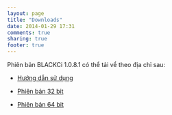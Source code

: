 ```yaml
---
layout: page
title: "Downloads"
date: 2014-01-29 17:31
comments: true
sharing: true
footer: true
---
```


Phiên bản BLACKCi 1.0.8.1 có thể tải về theo địa chỉ sau:

* [Hướng dẫn sử dụng](www.bit.ly/1bCHh6c)

* [Phiên bản 32 bit](http://www.blackci.com/assets/blackci_x86.msi)

* [Phiên bản 64 bit](http://www.blackci.com/assets/blackci_x64.msi)

